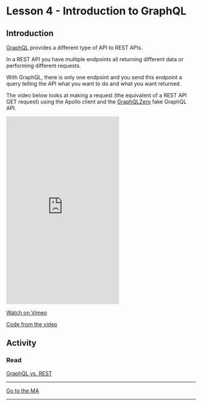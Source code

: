 # Lesson 4 - Introduction to GraphQL

## Introduction

<a href="https://graphql.org/" target="_blank">GraphQL</a> provides a different type of API to REST APIs.

In a REST API you have multiple endpoints all returning different data or performing different requests.

With GraphQL, there is only one endpoint and you send this endpoint a query telling the API what you want to do and what you want returned.

The video below looks at making a request (the equivalent of a REST API GET request) using the Apollo client and the <a href="https://graphqlzero.almansi.me/" target="_blank">GraphQLZero</a> fake GraphQL API.

<iframe src="https://player.vimeo.com/video/509843576" height="500" frameborder="0" allow="autoplay; fullscreen; picture-in-picture" allowfullscreen></iframe>

<a href="https://vimeo.com/509843576/1b63d4d0dc" target="_blank">Watch on Vimeo</a>

<a href="https://github.com/NoroffFEU/introduction-to-graphql" target="_blank">Code from the video</a>

## Activity

### Read

<a href="https://www.apollographql.com/blog/graphql-vs-rest-5d425123e34b/" target="_blank">GraphQL vs. REST</a>

---

[Go to the MA](ma)

---
